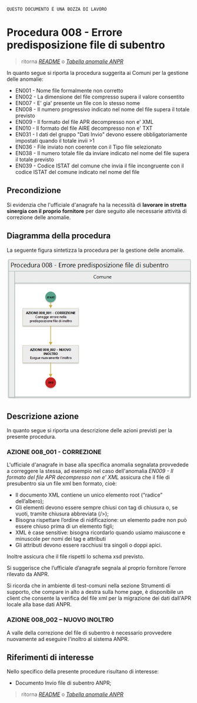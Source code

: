 	QUESTO DOCUMENTO É UNA BOZZA DI LAVORO

# Procedura 008 - Errore predisposizione file di subentro

> ritorna [*README*](../README.md) o [*Tabella anomalie ANPR*](../TAB01_ANOMALIE_ANPR.md)

In quanto segue si riporta la procedura suggerita ai Comuni per la gestione delle anomalie: 

- EN001 - Nome file formalmente non corretto		
- EN002 - La dimensione del file compresso supera il valore consentito 
- EN007 - E' gia' presente un file con lo stesso nome 
- EN008 - Il numero progressivo indicato nel nome del file supera il totale previsto 
- EN009 - Il formato del file APR decompresso non e' XML		
- EN010 - Il formato del file AIRE decompresso non e' TXT			
- EN031 - I dati del gruppo "Dati Invio" devono essere obbligatoriamente impostati quando il totale invii >1	
- EN036 - File inviato non coerente con il Tipo file selezionato		
- EN038 - Il numero totale file da inviare indicato nel nome del file supera il totale previsto
- EN039 - Codice ISTAT del comune che invia il file incongruente con il codice ISTAT del comune indicato nel nome del file


## Precondizione
Si evidenzia che l'ufficiale d'anagrafe ha la necessità di **lavorare in stretta sinergia con il proprio fornitore** per dare seguito alle necessarie attività di correzione delle anomalie.


## Diagramma della procedura
La seguente figura sintetizza la procedura per la gestione delle anomalie.

![Swimlane diagram procedura 008](image/IMAGE_008.png)

## Descrizione azione
In quanto segue si riporta una descrizione delle azioni previsti per la presente procedura.

### AZIONE 008_001 - CORREZIONE
L'ufficiale d'anagrafe in base alla specifica anomalia segnalata provvedede a correggere la stessa, ad esempio nel caso dell'anomalia *EN009 - Il formato del file APR decompresso non e' XML* assicura che il file di presubentro sia un file xml ben formato, cioè:

- Il documento XML contiene un unico elemento root (“radice” dell’albero);
- Gli elementi devono essere sempre chiusi con tag di chiusura o, se vuoti, tramite chiusura abbreviata (/>);
- Bisogna rispettare l’ordine di nidificazione: un elemento padre non può essere chiuso prima di un elemento figli;
- XML è case sensitive: bisogna ricordarlo quando usiamo maiuscone e minuscole per nomi dei tag e attributi
- Gli attributi devono essere racchiusi tra singoli o doppi apici.

Inoltre assicura che il file rispetti lo schema xsd previsto. 

Si suggerisce che l’ufficiale d’anagrafe segnala al proprio fornitore l’errore rilevato da ANPR. 

Si ricorda che in ambiente di test-comuni nella sezione Strumenti di supporto, che compare in alto a destra sulla home page, è disponibile un client che consente la verifica del file xml per la migrazione dei dati dall'APR locale alla base dati ANPR.

### AZIONE 008_002 – NUOVO INOLTRO
A valle della correzione del file di subentro è necessario provvedere nuovamente ad eseguire l'inoltro al sistema ANPR.

## Riferimenti di interesse
Nello specifico della presente procedure risultano di interesse:

- Documento Invio file di subentro ANPR;


> ritorna [*README*](../README.md) o [*Tabella anomalie ANPR*](../TAB01_ANOMALIE_ANPR.md)
